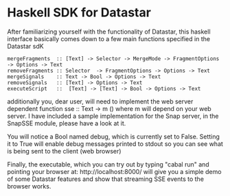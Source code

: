 # Haskell SDK for Datastar

After familiarizing yourself with the functionality of Datastar, this
haskell interface basically comes down to a few main functions
specified in the Datastar sdK

    mergeFragments  :: [Text] -> Selector -> MergeMode -> FragmentOptions -> Options -> Text
    removeFragments :: Selector  -> FragmentOptions -> Options -> Text
    mergeSignals    :: Text -> Bool -> Options -> Text
    removeSignals   :: [Text] -> Options -> Text
    executeScript   ::  [Text] -> [Text] -> Bool -> Options -> Text

additionally you, dear user, will need to implement the web server
dependent function sse :: Text -> m () where m will depend on your web
server. I have included a sample implementation for the Snap server, 
in the SnapSSE module, please have a look at it.

You will notice a Bool named debug, which is currently set to False.
Setting it to True will enable debug messages printed to stdout so
you can see what is being sent to the client (web browser)

Finally, the executable, which you can try out by typing "cabal run"
and pointing your browser at:
  http://localhost:8000/
will give you a simple demo of some Datastar features and show that
streaming SSE events to the browser works. 

